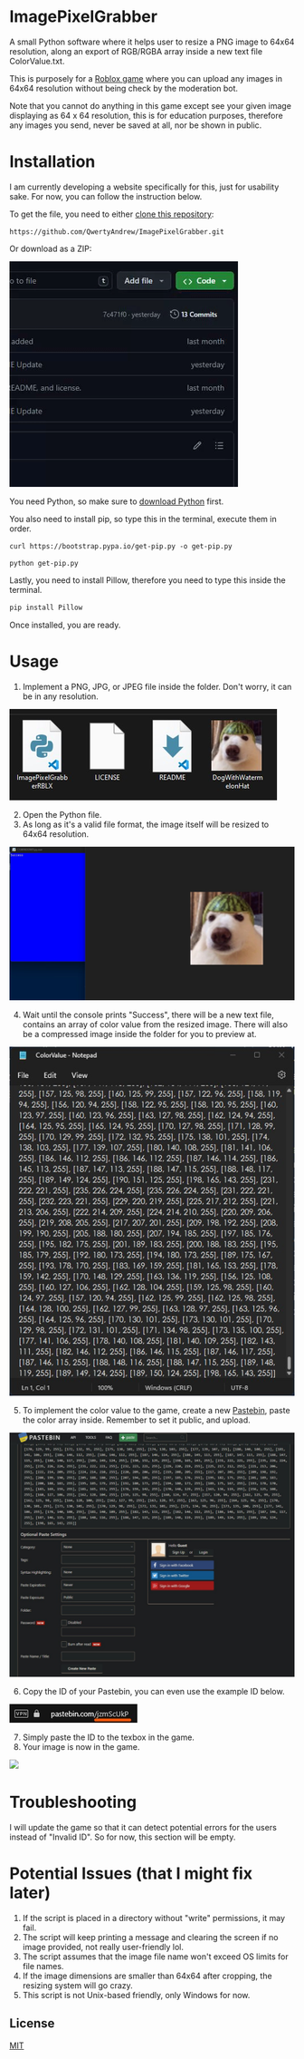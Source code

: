 # ImagePixelGrabber
A small Python software where it helps user to resize a PNG image to 64x64 resolution, along an export of RGB/RGBA array inside a new text file ColorValue.txt. 

This is purposely for a [Roblox game](https://www.roblox.com/games/11442061911/image-png) where you can upload any images in 64x64 resolution without being check by the moderation bot. 

Note that you cannot do anything in this game except see your given image displaying as 64 x 64 resolution, this is for education purposes, therefore any images you send, never be saved at all, nor be shown in public.

# Installation
I am currently developing a website specifically for this, just for usability sake. For now, you can follow the instruction below.

To get the file, you need to either [clone this repository](https://docs.github.com/en/repositories/creating-and-managing-repositories/cloning-a-repository):

```
https://github.com/QwertyAndrew/ImagePixelGrabber.git
```

Or download as a ZIP:

![](/ImageForREADME/downloadViaZIP.gif)

You need Python, so make sure to [download Python](https://www.python.org/downloads/) first.

You also need to install pip, so type this in the terminal, execute them in order.

```
curl https://bootstrap.pypa.io/get-pip.py -o get-pip.py
```

```
python get-pip.py
```

Lastly, you need to install Pillow, therefore you need to type this inside the terminal.

```python
pip install Pillow
```

Once installed, you are ready.

# Usage
1. Implement a PNG, JPG, or JPEG file inside the folder. Don't worry, it can be in any resolution.

![](/ImageForREADME/ImageInFolder.jpg)

2. Open the Python file.
3. As long as it's a valid file format, the image itself will be resized to 64x64 resolution.

![](/ImageForREADME/Success.jpg)

4. Wait until the console prints "Success", there will be a new text file, contains an array of color value from the resized image. There will also be a compressed image inside the folder for you to preview at.

![](/ImageForREADME/ColorValueTXT.jpg)

5. To implement the color value to the game, create a new [Pastebin](https://pastebin.com), paste the color array inside. Remember to set it public, and upload.

![](/ImageForREADME/Pastebin.jpg)

6. Copy the ID of your Pastebin, you can even use the example ID below.

![](/ImageForREADME/PastebinID.jpg)

7. Simply paste the ID to the texbox in the game.
8. Your image is now in the game.

![](/ImageForREADME/UploadImage.gif)

# Troubleshooting
I will update the game so that it can detect potential errors for the users instead of "Invalid ID". So for now, this section will be empty.

# Potential Issues (that I might fix later)
1. If the script is placed in a directory without "write" permissions, it may fail.
2. The script will keep printing a message and clearing the screen if no image provided, not really user-friendly lol.
3. The script assumes that the image file name won't exceed OS limits for file names.
4. If the image dimensions are smaller than 64x64 after cropping, the resizing system will go crazy.
5. This script is not Unix-based friendly, only Windows for now.

## License

[MIT](https://choosealicense.com/licenses/mit/)